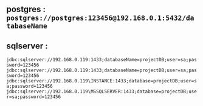 ## postgres : `postgres://postgres:123456@192.168.0.1:5432/databaseName`
## sqlserver :
`jdbc:sqlserver://192.168.0.119:1433;databaseName=projectDB;user=sa;password=123456`
`jdbc:sqlserver://192.168.0.119:1433;databaseName=projectDB;user=sa;password=123456`
`jdbc:sqlserver://192.168.0.119\INSTANCE:1433;database=projectDB;user=sa;password=123456`
`jdbc:sqlserver://192.168.0.119\MSSQLSERVER:1433;database=projectDB;user=sa;password=123456`
